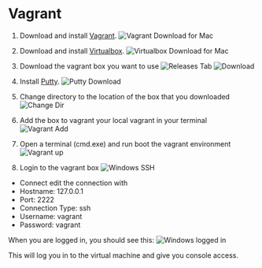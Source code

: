 # Vagrant

1. Download and install [Vagrant](https://www.vagrantup.com/downloads.html).
![Vagrant Download for Mac](/images/dev-environment/vagrant/vagrant-windows-download.png?raw=true)

2. Download and install [Virtualbox](https://www.virtualbox.org/wiki/Downloads).
![Virtualbox Download for Mac](/images/dev-environment/vagrant/virtualbox-windows-download.png?raw=true)

3. Download the vagrant box you want to use
![Releases Tab](/images/dev-environment/vagrant/github-releases-tab.png?raw=true)
![Download](/images/dev-environment/vagrant/github-releases-download.png?raw=true)

4. Install [Putty](http://www.chiark.greenend.org.uk/~sgtatham/putty/download.html).
![Putty Download](/images/dev-environment/vagrant/putty-download.png?raw=true)

5. Change directory to the location of the box that you downloaded
![Change Dir](/images/dev-environment/vagrant/change-dir-windows.png?raw=true)

6. Add the box to vagrant your local vagrant in your terminal
![Vagrant Add](/images/dev-environment/vagrant/vagrant-add-windows.png?raw=true)

7. Open a terminal (cmd.exe) and run boot the vagrant environment
![Vagrant up](/images/dev-environment/vagrant/vagrant-up-windows.png?raw=true)


8. Login to the vagrant box
![Windows SSH](/images/dev-environment/vagrant/putty-ssh.png?raw=true)

 - Connect edit the connection with
  - Hostname: 127.0.0.1
  - Port: 2222
  - Connection Type: ssh
  - Username: vagrant
  - Password: vagrant

When you are logged in, you should see this:
![Windows logged in](/images/dev-environment/vagrant/windows-login.png?raw=true)

This will log you in to the virtual machine and give you console access. 

